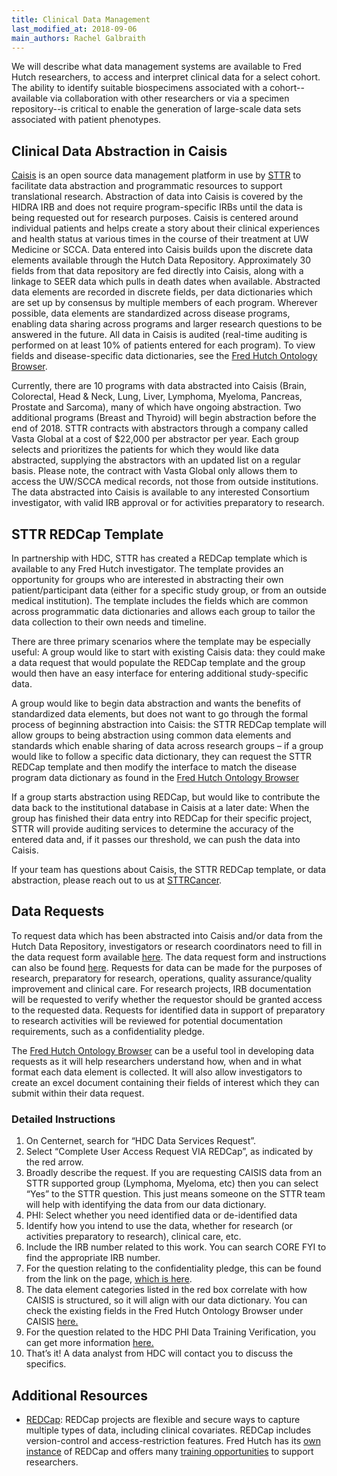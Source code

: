 ```yaml
---
title: Clinical Data Management
last_modified_at: 2018-09-06
main_authors: Rachel Galbraith
---
```


We will describe what data management systems are available to Fred Hutch researchers, to access and interpret clinical data for a select cohort.  The ability to identify suitable biospecimens associated with a cohort--available via collaboration with other researchers or via a specimen repository--is critical to enable the generation of large-scale data sets associated with patient phenotypes.


## Clinical Data Abstraction in Caisis
[Caisis](http://www.caisis.org/) is an open source data management platform in use by [STTR](http://www.sttrcancer.org/) to facilitate data abstraction and programmatic resources to support translational research. Abstraction of data into Caisis is covered by the HIDRA IRB and does not require program-specific IRBs until the data is being requested out for research purposes. Caisis is centered around individual patients and helps create a story about their clinical experiences and health status at various times in the course of their treatment at UW Medicine or SCCA. Data entered into Caisis builds upon the discrete data elements available through the Hutch Data Repository. Approximately 30 fields from that data repository are fed directly into Caisis, along with a linkage to SEER data which pulls in death dates when available. Abstracted data elements are recorded in discrete fields, per data dictionaries which are set up by consensus by multiple members of each program. Wherever possible, data elements are standardized across disease programs, enabling data sharing across programs and larger research questions to be answered in the future. All data in Caisis is audited (real-time auditing is performed on at least 10% of patients entered for each program). To view fields and disease-specific data dictionaries, see the [Fred Hutch Ontology Browser](https://ontology.fredhutch.org).

Currently, there are 10 programs with data abstracted into Caisis (Brain, Colorectal, Head & Neck, Lung, Liver, Lymphoma, Myeloma, Pancreas, Prostate and Sarcoma), many of which have ongoing abstraction. Two additional programs (Breast and Thyroid) will begin abstraction before the end of 2018. STTR contracts with abstractors through a company called Vasta Global at a cost of $22,000 per abstractor per year. Each group selects and prioritizes the patients for which they would like data abstracted, supplying the abstractors with an updated list on a regular basis. Please note, the contract with Vasta Global only allows them to access the UW/SCCA medical records, not those from outside institutions. The data abstracted into Caisis is available to any interested Consortium investigator, with valid IRB approval or for activities preparatory to research.

## STTR REDCap Template
In partnership with HDC, STTR has created a REDCap template which is available to any Fred Hutch investigator. The template provides an opportunity for groups who are interested in abstracting their own patient/participant data (either for a specific study group, or from an outside medical institution). The template includes the fields which are common across programmatic data dictionaries and allows each group to tailor the data collection to their own needs and timeline.

There are three primary scenarios where the template may be especially useful:
A group would like to start with existing Caisis data: they could make a data request that would populate the REDCap template and the group would then have an easy interface for entering additional study-specific data.

A group would like to begin data abstraction and wants the benefits of standardized data elements, but does not want to go through the formal process of beginning abstraction into Caisis: the STTR REDCap template will allow groups to being abstraction using common data elements and standards which enable sharing of data across research groups – if a group would like to follow a specific data dictionary, they can request the STTR REDCap template and then modify the interface to match the disease program data dictionary as found in the [Fred Hutch Ontology Browser](https://ontology.fredhutch.org)

If a group starts abstraction using REDCap, but would like to contribute the data back to the institutional database in Caisis at a later date: When the group has finished their data entry into REDCap for their specific project, STTR will provide auditing services to determine the accuracy of the entered data and, if it passes our threshold, we can push the data into Caisis.  

If your team has questions about Caisis, the STTR REDCap template, or data abstraction, please reach out to us at [STTRCancer](mailto:sttrcancer@fredhutch.org).

## Data Requests
To request data which has been abstracted into Caisis and/or data from the Hutch Data Repository, investigators or research coordinators need to fill in the data request form available [here](https://cdsweb07.fhcrc.org/redcap/surveys/?s=WM3CAN33YY). The data request form and instructions can also be found [here](https://centernet.fredhutch.org/cn/f/hdc/lcex/clinical-app-request.html). Requests for data can be made for the purposes of research, preparatory for research, operations, quality assurance/quality improvement and clinical care. For research projects, IRB documentation will be requested to verify whether the requestor should be granted access to the requested data.  Requests for identified data in support of preparatory to research activities will be reviewed for potential documentation requirements, such as a confidentiality pledge.

The [Fred Hutch Ontology Browser](https://ontology.fredhutch.org) can be a useful tool in developing data requests as it will help researchers understand how, when and in what format each data element is collected. It will also allow investigators to create an excel document containing their fields of interest which they can submit within their data request.

### Detailed Instructions
1.	On Centernet, search for “HDC Data Services Request”.
2.	Select “Complete User Access Request VIA REDCap”, as indicated by the red arrow.
3.	Broadly describe the request. If you are requesting CAISIS data from an STTR supported group (Lymphoma, Myeloma, etc) then you can select “Yes” to the STTR question. This just means someone on the STTR team will help with identifying the data from our data dictionary.
4.	PHI: Select whether you need identified data or de-identified data
5.	Identify how you intend to use the data, whether for research (or activities preparatory to research), clinical care, etc.
6.	Include the IRB number related to this work. You can search CORE FYI to find the appropriate IRB number.
7.	For the question relating to the confidentiality pledge, this can be found from the link on the page, [which is here](https://share.fhcrc.org/sites/center-it/informatics/SiteAssets/Pages/Data-Request-Forms/MOU%20Repository%20Confidentiality%20Pledge.pdf).
8. The data element categories listed in the red box correlate with how CAISIS is structured, so it will align with our data dictionary. You can check the existing fields in the Fred Hutch Ontology Browser under CAISIS [here.](https://ontology.fredhutch.org)
9. For the question related to the HDC PHI Data Training Verification, you can get more information [here.](https://centernet.fredhutch.org/cn/f/hdc/lcex/hdc-training.html)
10. That’s it! A data analyst from HDC will contact you to discuss the specifics.



## Additional Resources
- [REDCap](https://projectredcap.org): REDCap projects are flexible and secure ways to capture multiple types of data, including clinical covariates. REDCap includes version-control and access-restriction features. Fred Hutch has its [own instance](http://research.fhcrc.org/cds/en/redcap.html) of REDCap and offers many [training opportunities](http://research.fhcrc.org/cds/en/redcap-training.html) to support researchers.
